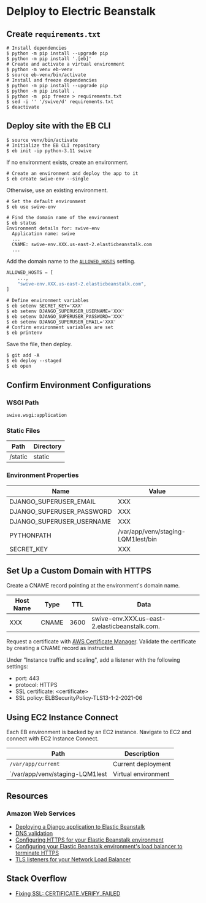 # Delploy to Electric Beanstalk

## Create `requirements.txt`

```shell
# Install dependencies
$ python -m pip install --upgrade pip
$ python -m pip install '.[eb]'
# Create and activate a virtual environment
$ python -m venv eb-venv
$ source eb-venv/bin/activate
# Install and freeze dependencies
$ python -m pip install --upgrade pip
$ python -m pip install .
$ python -m  pip freeze > requirements.txt
$ sed -i '' '/swive/d' requirements.txt
$ deactivate
```

## Deploy site with the EB CLI

```shell
$ source venv/bin/activate
# Initialize the EB CLI repository
$ eb init -ip python-3.11 swive
```

If no environment exists, create an environment.

```shell
# Create an environment and deploy the app to it
$ eb create swive-env --single
```

Otherwise, use an existing environment.

```shell
# Set the default environment
$ eb use swive-env
```

```shell
# Find the domain name of the environment
$ eb status
Environment details for: swive-env
  Application name: swive
  ...
  CNAME: swive-env.XXX.us-east-2.elasticbeanstalk.com
  ...
```

Add the domain name to the [`ALLOWED_HOSTS`](../swive/settings/production.py) setting.

```python
ALLOWED_HOSTS = [
    ...,
    "swive-env.XXX.us-east-2.elasticbeanstalk.com",
]
```

```shell
# Define environment variables
$ eb setenv SECRET_KEY='XXX'
$ eb setenv DJANGO_SUPERUSER_USERNAME='XXX'
$ eb setenv DJANGO_SUPERUSER_PASSWORD='XXX'
$ eb setenv DJANGO_SUPERUSER_EMAIL='XXX'
# Confirm environment variables are set
$ eb printenv
```

Save the file, then deploy.

```shell
$ git add -A
$ eb deploy --staged
$ eb open
```

## Confirm Environment Configurations

### WSGI Path

`swive.wsgi:application`

### Static Files

| Path    | Directory | 
|---------|-----------|
| /static | static    |

### Environment Properties

| Name                      | Value                              | 
|---------------------------|------------------------------------|
| DJANGO_SUPERUSER_EMAIL    | XXX                                |
| DJANGO_SUPERUSER_PASSWORD | XXX                                |
| DJANGO_SUPERUSER_USERNAME | XXX                                |
| PYTHONPATH                | /var/app/venv/staging-LQM1lest/bin |
| SECRET_KEY                | XXX                                |

## Set Up a Custom Domain with HTTPS

Create a CNAME record pointing at the environment's domain name.

| Host Name | Type  | TTL  | Data                                          |
|-----------|-------|------|-----------------------------------------------|
| XXX       | CNAME | 3600 | swive-env.XXX.us-east-2.elasticbeanstalk.com. |

Request a certificate with [AWS Certificate Manager](https://us-east-2.console.aws.amazon.com/acm/home).
Validate the certificate by creating a CNAME record as instructed.

Under "Instance traffic and scaling", add a listener with the following settings:

- port: 443
- protocol: HTTPS
- SSL certificate: \<certificate\>
- SSL policy: ELBSecurityPolicy-TLS13-1-2-2021-06

## Using EC2 Instance Connect

Each EB environment is backed by an EC2 instance.
Navigate to EC2 and connect with EC2 Instance Connect.

| Path                            | Description         |
|---------------------------------|---------------------|
| `/var/app/current`              | Current deployment  |
| `/var/app/venv/staging-LQM1lest | Virtual environment |

## Resources

### Amazon Web Services 

- [Deploying a Django application to Elastic Beanstalk](https://docs.aws.amazon.com/elasticbeanstalk/latest/dg/create-deploy-python-django.html)
- [DNS validation](https://docs.aws.amazon.com/acm/latest/userguide/dns-validation.html)
- [Configuring HTTPS for your Elastic Beanstalk environment](https://docs.aws.amazon.com/elasticbeanstalk/latest/dg/configuring-https.html)
- [Configuring your Elastic Beanstalk environment's load balancer to terminate HTTPS](https://docs.aws.amazon.com/elasticbeanstalk/latest/dg/configuring-https-elb.html)
- [TLS listeners for your Network Load Balancer](https://docs.aws.amazon.com/elasticloadbalancing/latest/network/create-tls-listener.html)

## Stack Overflow

- [Fixing SSL: CERTIFICATE_VERIFY_FAILED](https://stackoverflow.com/a/53310545)